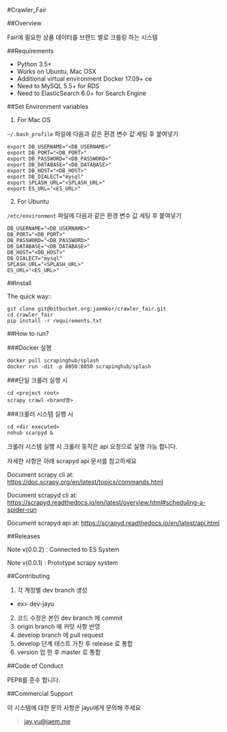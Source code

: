 #Crawler_Fair

##Overview

Fair에 필요한 상품 데이터를 브랜드 별로 크롤링 하는 시스템

##Requirements

* Python 3.5+
* Works on Ubuntu, Mac OSX
* Additional virtual environment Docker 17.09+ ce
* Need to MySQL 5.5+ for RDS
* Need to ElasticSearch 6.0+ for Search Engine


##Set Environment variables

1. For Mac OS

`~/.bash_profile` 파일에 다음과 같은 환경 변수 값 세팅 후 붙여넣기

    export DB_USERNAME="<DB_USERNAME>"
    export DB_PORT="<DB_PORT>"
    export DB_PASSWORD="<DB_PASSWORD>"
    export DB_DATABASE="<DB_DATABASE>"
    export DB_HOST="<DB_HOST>"
    export DB_DIALECT="mysql"
    export SPLASH_URL="<SPLASH_URL>"
    export ES_URL="<ES_URL>"
    
2. For Ubuntu

`/etc/environment` 파일에 다음과 같은 환경 변수 값 세팅 후 붙여넣기 

    DB_USERNAME="<DB_USERNAME>"
    DB_PORT="<DB_PORT>"
    DB_PASSWORD="<DB_PASSWORD>"
    DB_DATABASE="<DB_DATABASE>"
    DB_HOST="<DB_HOST>"
    DB_DIALECT="mysql"
    SPLASH_URL="<SPLASH_URL>"
    ES_URL="<ES_URL>"

##Install

The quick way::

    git clone git@bitbucket.org:jaemkor/crawler_fair.git
    cd crawler_fair
    pip install -r requirements.txt

##How to run?

###Docker 실행 

    docker pull scrapinghub/splash
    docker run -dit -p 8050:8050 scrapinghub/splash
    
###단일 크롤러 실행 시
    
    cd <project root>
    scrapy crawl <brand명>

###크롤러 시스템 실행 시

    cd <dir executed>
    nohub scarpyd &
    
크롤러 시스템 실행 시 크롤러 동작은 api 요청으로 실행 가능 합니다. 

자세한 사항은 아래 scrapyd api 문서를 참고하세요

Document scrapy cli at: https://doc.scrapy.org/en/latest/topics/commands.html

Document scrapyd cli at: https://scrapyd.readthedocs.io/en/latest/overview.html#scheduling-a-spider-run

Document scrapyd api at: https://scrapyd.readthedocs.io/en/latest/api.html

##Releases

Note v(0.0.2) : Connected to ES System

Note v(0.0.1) : Prototype scrapy system

##Contributing

1. 각 계정별 dev branch 생성
- ex> dev-jayu
2. 코드 수정은 본인 dev branch 에 commit
3. origin branch 에 커밋 사항 반영 
4. develop branch 에 pull request
5. develop 단계 테스트 거친 후 release 로 통합
6. version 업 한 후 master 로 통합

##Code of Conduct

PEP8를 준수 합니다.

##Commercial Support

이 시스템에 대한 문의 사항은 jayu에게 문의해 주세요
> jay.yu@jaem.me
